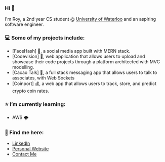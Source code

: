 ### Hi 👋

I'm Roy, a 2nd year CS student @ [University of Waterloo](https://uwaterloo.ca/) and an aspiring software engineer.

### 💻 Some of my projects include:
- [FaceHash] 💬, a social media app built with MERN stack.
- [Codevision] 👾, web application that allows users to upload and showcase their code projects through a platform architected with MVC modelling.
- [Cacao Talk] 🍬, a full stack messaging app that allows users to talk to associates, with Web Sockets
- [Coinport] 💰, a web app that allows users to track, store, and predict crypto coin rates.

### ⭐️ I’m currently learning:
- AWS 🌩️

### 📮 Find me here: 
- [LinkedIn](https://www.linkedin.com/in/roychon)
- [Personal Website](https://roychon.github.io)
- [Contact Me](mailto:rchon@uwaterloo.ca)
